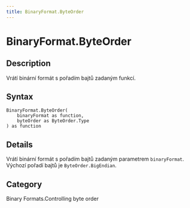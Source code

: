 ```yaml
---
title: BinaryFormat.ByteOrder
---
```


# BinaryFormat.ByteOrder


## Description

Vrátí binární formát s pořadím bajtů zadaným funkcí.


## Syntax

```powerquery
BinaryFormat.ByteOrder(
    binaryFormat as function,
    byteOrder as ByteOrder.Type
) as function
```


## Details

Vrátí binární formát s pořadím bajtů zadaným parametrem <code>binaryFormat</code>.  Výchozí pořadí bajtů je <code>ByteOrder.BigEndian</code>.



## Category
Binary Formats.Controlling byte order
